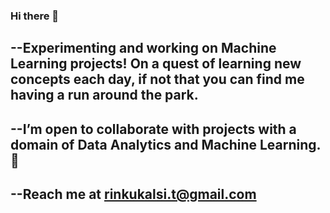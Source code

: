### Hi there 👋

## --Experimenting and working on Machine Learning projects! On a quest of learning new concepts each day, if not that you can find me having a run around the park.
## --I’m open to collaborate with projects with a domain of Data Analytics and Machine Learning.👯 
## --Reach me at rinkukalsi.t@gmail.com 

